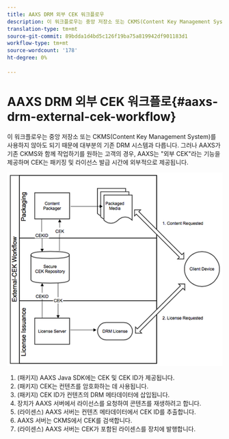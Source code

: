 ```yaml
---
title: AAXS DRM 외부 CEK 워크플로우
description: 이 워크플로우는 중앙 저장소 또는 CKMS(Content Key Management System)를 사용하지 않아도 되기 때문에 대부분의 기존 DRM 시스템에서 벗어난 것입니다.
translation-type: tm+mt
source-git-commit: 89bdda1d4bd5c126f19ba75a819942df901183d1
workflow-type: tm+mt
source-wordcount: '178'
ht-degree: 0%

---
```



# AAXS DRM 외부 CEK 워크플로{#aaxs-drm-external-cek-workflow}

이 워크플로우는 중앙 저장소 또는 CKMS(Content Key Management System)를 사용하지 않아도 되기 때문에 대부분의 기존 DRM 시스템과 다릅니다. 그러나 AAXS가 기존 CKMS와 함께 작업하기를 원하는 고객의 경우, AAXS는 &quot;외부 CEK&quot;라는 기능을 제공하며 CEK는 패키징 및 라이선스 발급 시간에 외부적으로 제공됩니다.

![](assets/ECEK_Workflow.PNG)

1. (패키지) AAXS Java SDK에는 CEK 및 CEK ID가 제공됩니다.
1. (패키지) CEK는 컨텐츠를 암호화하는 데 사용됩니다.
1. (패키지) CEK ID가 컨텐츠의 DRM 메타데이터에 삽입됩니다.
1. 장치가 AAXS 서버에서 라이선스를 요청하여 콘텐츠를 재생하려고 합니다.
1. (라이센스) AAXS 서버는 컨텐츠 메타데이터에서 CEK ID를 추출합니다.
1. AAXS 서버는 CKMS에서 CEK를 검색합니다.
1. (라이센스) AAXS 서버는 CEK가 포함된 라이센스를 장치에 발행합니다.
